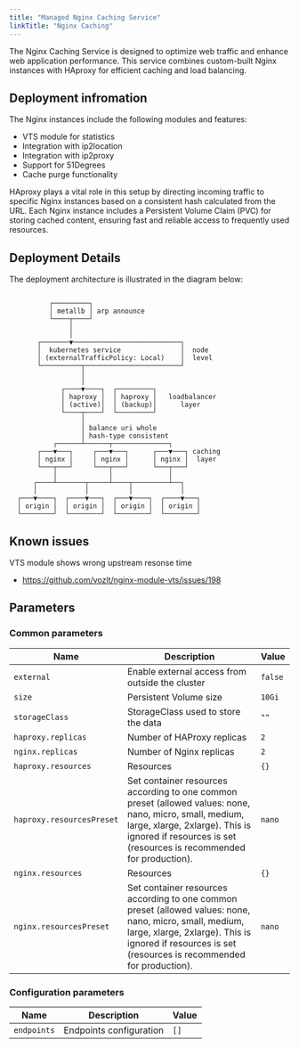 ```yaml
---
title: "Managed Nginx Caching Service"
linkTitle: "Nginx Caching"
---
```



The Nginx Caching Service is designed to optimize web traffic and enhance web application performance. This service combines custom-built Nginx instances with HAproxy for efficient caching and load balancing.

## Deployment infromation

The Nginx instances include the following modules and features:

- VTS module for statistics
- Integration with ip2location
- Integration with ip2proxy
- Support for 51Degrees
- Cache purge functionality

HAproxy plays a vital role in this setup by directing incoming traffic to specific Nginx instances based on a consistent hash calculated from the URL. Each Nginx instance includes a Persistent Volume Claim (PVC) for storing cached content, ensuring fast and reliable access to frequently used resources.

## Deployment Details

The deployment architecture is illustrated in the diagram below:

```

          ┌─────────┐
          │ metallb │ arp announce
          └────┬────┘
               │
               │
       ┌───────▼───────────────────────────┐
       │  kubernetes service               │  node
       │ (externalTrafficPolicy: Local)    │  level
       └──────────┬────────────────────────┘
                  │
                  │
             ┌────▼────┐  ┌─────────┐
             │ haproxy │  │ haproxy │   loadbalancer
             │ (active)│  │ (backup)│      layer
             └────┬────┘  └─────────┘
                  │
                  │ balance uri whole
                  │ hash-type consistent
           ┌──────┴──────┬──────────────┐
       ┌───▼───┐     ┌───▼───┐      ┌───▼───┐ caching
       │ nginx │     │ nginx │      │ nginx │  layer
       └───┬───┘     └───┬───┘      └───┬───┘
           │             │              │
      ┌────┴───────┬─────┴────┬─────────┴──┐
      │            │          │            │
  ┌───▼────┐  ┌────▼───┐  ┌───▼────┐  ┌────▼───┐
  │ origin │  │ origin │  │ origin │  │ origin │
  └────────┘  └────────┘  └────────┘  └────────┘

```

## Known issues

VTS module shows wrong upstream resonse time
- https://github.com/vozlt/nginx-module-vts/issues/198

## Parameters

### Common parameters

| Name                      | Description                                                                                                                                                                                                       | Value   |
| ------------------------- | ----------------------------------------------------------------------------------------------------------------------------------------------------------------------------------------------------------------- | ------- |
| `external`                | Enable external access from outside the cluster                                                                                                                                                                   | `false` |
| `size`                    | Persistent Volume size                                                                                                                                                                                            | `10Gi`  |
| `storageClass`            | StorageClass used to store the data                                                                                                                                                                               | `""`    |
| `haproxy.replicas`        | Number of HAProxy replicas                                                                                                                                                                                        | `2`     |
| `nginx.replicas`          | Number of Nginx replicas                                                                                                                                                                                          | `2`     |
| `haproxy.resources`       | Resources                                                                                                                                                                                                         | `{}`    |
| `haproxy.resourcesPreset` | Set container resources according to one common preset (allowed values: none, nano, micro, small, medium, large, xlarge, 2xlarge). This is ignored if resources is set (resources is recommended for production). | `nano`  |
| `nginx.resources`         | Resources                                                                                                                                                                                                         | `{}`    |
| `nginx.resourcesPreset`   | Set container resources according to one common preset (allowed values: none, nano, micro, small, medium, large, xlarge, 2xlarge). This is ignored if resources is set (resources is recommended for production). | `nano`  |

### Configuration parameters

| Name        | Description             | Value |
| ----------- | ----------------------- | ----- |
| `endpoints` | Endpoints configuration | `[]`  |
